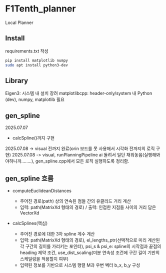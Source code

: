 # F1Tenth_planner
Local Planner

## Install
requirements.txt 작성

```bash
pip install matplotlib numpy
sudo apt install python3-dev
```

## Library

Eigen3: 시스템 내 설치 장려 
matplotlibcpp: header-only/system 내 Python (dev), numpy, matplotlib 필요

## gen_spline
2025.07.07
- calcSpline()까지 구현

2025.07.08 -> visual 전까지 완료(orin 보드를 못 사용해서 시각화 전까지의 로직 구현)
2025.07.08 -> visual, runPlanningPipeline ai 돌려서 일단 채워놓음(실행해봐야하니까........), gen_spline.cpp에서 모든 로직 실행하도록 정리함.

## gen_spline 흐름
- computeEuclideanDistances
  - 주어진 경로(path) 상의 연속된 점들 간의 유클리드 거리 계산
  - 입력: path(MatrixXd 형태의 경로) / 출력: 인접한 지점들 사이의 거리 담은 VectorXd

- calcSplines(핵심)
  - 주어진 경로에 대한 3차 spline 계수 계산
  - 입력: path(MatrixXd 형태의 경로), el_lengths_ptr(선택적으로 미리 계산된 각 구간의 길이를 가리키는 포인터), psi_s & psi_e: spline의 시작점과 끝점의 heading 제약 조건, use_dist_scaling(미분 연속성 조건에 구간 길이 기반의 스케일링을 적용할지 여부)
  - 입력된 정보를 기반으로 시스템 행렬 M과 우변 벡터 b_x, b_y 구성  
